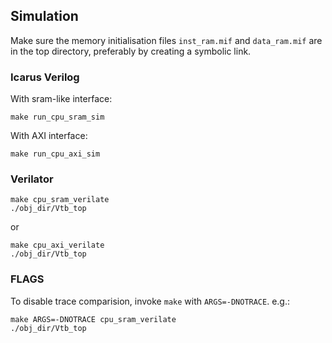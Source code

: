 ## Simulation
Make sure the memory initialisation files `inst_ram.mif` and `data_ram.mif` are in the top directory, preferably by creating a symbolic link.

### Icarus Verilog

With sram-like interface:
```shell
make run_cpu_sram_sim
```

With AXI interface:
```shell
make run_cpu_axi_sim
```

### Verilator
```shell
make cpu_sram_verilate
./obj_dir/Vtb_top
```

or
```shell
make cpu_axi_verilate
./obj_dir/Vtb_top
```

### FLAGS
To disable trace comparision, invoke `make` with `ARGS=-DNOTRACE`. e.g.:

```shell
make ARGS=-DNOTRACE cpu_sram_verilate
./obj_dir/Vtb_top
```

